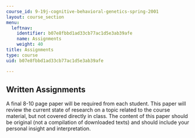 ```yaml
---
course_id: 9-19j-cognitive-behavioral-genetics-spring-2001
layout: course_section
menu:
  leftnav:
    identifier: b07e8fbbd1ad33cb77ac1d5e3ab39afe
    name: Assignments
    weight: 40
title: Assignments
type: course
uid: b07e8fbbd1ad33cb77ac1d5e3ab39afe

---
```


Written Assignments
-------------------

A final 8-10 page paper will be required from each student. This paper will review the current state of research on a topic related to the course material, but not covered directly in class. The content of this paper should be original (not a compilation of downloaded texts) and should include your personal insight and interpretation.